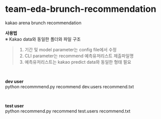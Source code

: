 # team-eda-brunch-recommendation
kakao arena brunch recommendation


**사용법**<br>
※ Kakao data와 동일한 폴더와 파일 구조<br>
> 1. 기간 및 model parameter는 config file에서 수정<br>
> 2. CLI parameter는 recommend 예측유저리스트 제출파일명<br>
> 3. 예측유저리스트는 kakao predict data와 동일한 형태 필요

<br>

**dev user**<br>
python recommmend.py recommend dev.users recommend.txt<br>

<br>

**test user**<br>
python recommend.py recommend test.users recommend.txt

